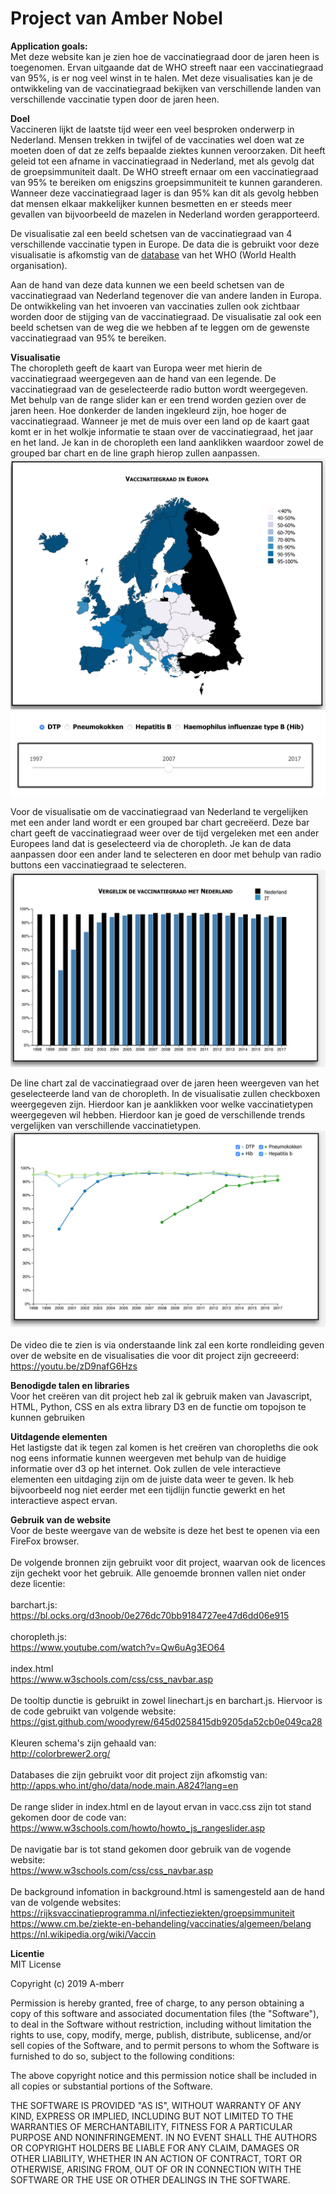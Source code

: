 Project van Amber Nobel
============
**Application goals:**<br>
Met deze website kan je zien hoe de vaccinatiegraad door de jaren heen is toegenomen. Ervan uitgaande dat de WHO streeft naar een vaccinatiegraad van 95%, is er nog veel winst in te halen. Met deze visualisaties kan je de ontwikkeling van de vaccinatiegraad bekijken van verschillende landen van verschillende vaccinatie typen door de jaren heen.

**Doel**<br>
Vaccineren lijkt de laatste tijd weer een veel besproken onderwerp in Nederland. Mensen trekken in twijfel of de vaccinaties wel doen wat ze moeten doen of dat ze zelfs bepaalde ziektes kunnen veroorzaken. Dit heeft geleid tot een afname in vaccinatiegraad in Nederland, met als gevolg dat de groepsimmuniteit daalt. De WHO streeft ernaar om een vaccinatiegraad van 95% te bereiken om enigszins groepsimmuniteit te kunnen garanderen. Wanneer deze vaccinatiegraad lager is dan 95% kan dit als gevolg hebben dat mensen elkaar makkelijker kunnen besmetten en er steeds meer gevallen van bijvoorbeeld de mazelen in Nederland worden gerapporteerd.

De visualisatie zal een beeld schetsen van de vaccinatiegraad van 4 verschillende vaccinatie typen in Europe. De data die is gebruikt voor deze visualisatie is afkomstig van de [database](http://apps.who.int/gho/data/node.main.A824?lang=en) van het WHO (World Health organisation).

Aan de hand van deze data kunnen we een beeld schetsen van de vaccinatiegraad van Nederland tegenover die van andere landen in Europa. De ontwikkeling van het invoeren van vaccinaties zullen ook zichtbaar worden door de stijging van de vaccinatiegraad. De visualisatie zal ook een beeld schetsen van de weg die we hebben af te leggen om de gewenste vaccinatiegraad van 95% te bereiken.

**Visualisatie**<br>
The choropleth geeft de kaart van Europa weer met hierin de vaccinatiegraad weergegeven aan de hand van een legende. De vaccinatiegraad van de geselecteerde radio button wordt weergegeven. Met behulp van de range slider kan er een trend worden gezien over de jaren heen. Hoe donkerder de landen ingekleurd zijn, hoe hoger de vaccinatiegraad. Wanneer je met de muis over een land op de kaart gaat komt er in het wolkje informatie te staan over de vaccinatiegraad, het jaar en het land. Je kan in de choropleth een land aanklikken waardoor zowel de grouped bar chart en de line graph hierop zullen aanpassen.
![Choropleth](/doc/map.png)
![Radio buttons](/doc/radio_buttons.png)
![Range Slider](/doc/range_slider.png)

Voor de visualisatie om de vaccinatiegraad van Nederland te vergelijken met een ander land wordt er een grouped bar chart gecreëerd. Deze bar chart geeft de vaccinatiegraad weer over de tijd vergeleken met een ander Europees land dat is geselecteerd via de choropleth. Je kan de data aanpassen door een ander land te selecteren en door met behulp van radio buttons een vaccinatiegraad te selecteren.
![Grouped bar chart](/doc/grouped_barchart.png)

De line chart zal de vaccinatiegraad over de jaren heen weergeven van het geselecteerde land van de choropleth. In de visualisatie zullen checkboxen weergegeven zijn. Hierdoor kan je aanklikken voor welke vaccinatietypen weergegeven wil hebben. Hierdoor kan je goed de verschillende trends vergelijken van verschillende vaccinatietypen.
![Line chart](/doc/linechart.png)
<br><br>
De video die te zien is via onderstaande link zal een korte rondleiding geven over de website en de visualisaties die voor dit project zijn gecreeerd:<br>
https://youtu.be/zD9nafG6Hzs


**Benodigde talen en libraries**<br>
Voor het creëren van dit project heb zal ik gebruik maken van Javascript, HTML, Python, CSS en als extra library D3 en de functie om topojson te kunnen gebruiken

**Uitdagende elementen**<br>
Het lastigste dat ik tegen zal komen is het creëren van choropleths die ook nog eens informatie kunnen weergeven met behulp van de huidige informatie over d3 op het internet. Ook zullen de vele interactieve elementen een uitdaging zijn om de juiste data weer te geven. Ik heb bijvoorbeeld nog niet eerder met een tijdlijn functie gewerkt en het interactieve aspect ervan.

**Gebruik van de website**<br>
Voor de beste weergave van de website is deze het best te openen via een FireFox browser.
<br><br>
De volgende bronnen zijn gebruikt voor dit project, waarvan ook de licences zijn gechekt voor het gebruik. Alle genoemde bronnen vallen niet onder deze licentie:
<br><br>
barchart.js:<br>
https://bl.ocks.org/d3noob/0e276dc70bb9184727ee47d6dd06e915
<br><br>
choropleth.js:<br>
https://www.youtube.com/watch?v=Qw6uAg3EO64
<br><br>
index.html<br>
https://www.w3schools.com/css/css_navbar.asp
<br><br>
De tooltip dunctie is gebruikt in zowel linechart.js en barchart.js. Hiervoor is de code gebruikt van volgende website:<br>
https://gist.github.com/woodyrew/645d0258415db9205da52cb0e049ca28
<br><br>
Kleuren schema's zijn gehaald van:<br>
http://colorbrewer2.org/
<br><br>
Databases die zijn gebruikt voor dit project zijn afkomstig van:<br>
http://apps.who.int/gho/data/node.main.A824?lang=en
<br><br>
De range slider in index.html en de layout ervan in vacc.css zijn tot stand gekomen door de code van:<br>
https://www.w3schools.com/howto/howto_js_rangeslider.asp
<br><br>
De navigatie bar is tot stand gekomen door gebruik van de vogende website:<br>
https://www.w3schools.com/css/css_navbar.asp
<br><br>
De background infomation in background.html is samengesteld aan de hand van de volgende websites:<br>
https://rijksvaccinatieprogramma.nl/infectieziekten/groepsimmuniteit<br>
https://www.cm.be/ziekte-en-behandeling/vaccinaties/algemeen/belang<br>
https://nl.wikipedia.org/wiki/Vaccin

**Licentie**<br>
MIT License

Copyright (c) 2019 A-mberr

Permission is hereby granted, free of charge, to any person obtaining a copy
of this software and associated documentation files (the "Software"), to deal
in the Software without restriction, including without limitation the rights
to use, copy, modify, merge, publish, distribute, sublicense, and/or sell
copies of the Software, and to permit persons to whom the Software is
furnished to do so, subject to the following conditions:

The above copyright notice and this permission notice shall be included in all
copies or substantial portions of the Software.

THE SOFTWARE IS PROVIDED "AS IS", WITHOUT WARRANTY OF ANY KIND, EXPRESS OR
IMPLIED, INCLUDING BUT NOT LIMITED TO THE WARRANTIES OF MERCHANTABILITY,
FITNESS FOR A PARTICULAR PURPOSE AND NONINFRINGEMENT. IN NO EVENT SHALL THE
AUTHORS OR COPYRIGHT HOLDERS BE LIABLE FOR ANY CLAIM, DAMAGES OR OTHER
LIABILITY, WHETHER IN AN ACTION OF CONTRACT, TORT OR OTHERWISE, ARISING FROM,
OUT OF OR IN CONNECTION WITH THE SOFTWARE OR THE USE OR OTHER DEALINGS IN THE
SOFTWARE.
